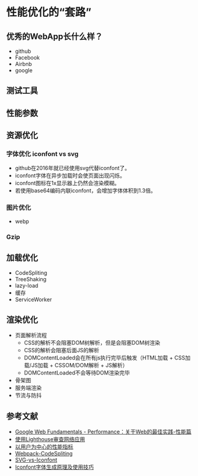 # 性能优化的“套路”

## 优秀的WebApp长什么样？
- github
- Facebook
- Airbnb
- google

## 测试工具
## 性能参数
## 资源优化
### 字体优化 iconfont vs svg
- github在2016年就已经使用svg代替iconfont了。
- iconfont字体在异步加载时会使页面出现闪烁。
- iconfont图标在1x显示器上仍然会渲染模糊。
- 若使用base64编码内联iconfont，会增加字体体积到1.3倍。
### 图片优化 
- webp
### Gzip

## 加载优化
- CodeSpliting
- TreeShaking
- lazy-load
- 缓存
- ServiceWorker

## 渲染优化
- 页面解析流程
  - CSS的解析不会阻塞DOM树解析，但是会阻塞DOM树渲染
  - CSS的解析会阻塞后面JS的解析
  - DOMContentLoaded会在所有js执行完毕后触发（HTML加载 + CSS加载/JS加载 + CSSOM/DOM解析 + JS解析）
  - DOMContentLoaded不会等待DOM渲染完毕
- 骨架图
- 服务端渲染
- 节流与防抖

## 参考文献
- [Google Web Fundamentals - Performance：关于Web的最佳实践-性能篇](https://developers.google.com/web/fundamentals/performance/why-performance-matters/)
- [使用Lighthouse审查网络应用](https://developers.google.com/web/tools/lighthouse/)
- [以用户为中心的性能指标](https://developers.google.com/web/fundamentals/performance/user-centric-performance-metrics?hl=zh-CN)
- [Webpack-CodeSpliting](https://webpack.js.org/guides/code-splitting/)
- [SVG-vs-Iconfont](https://aotu.io/notes/2018/11/23/SVG_vs_Image_vs_iconfont/index.html)
- [Iconfont字体生成原理及使用技巧](https://www.iconfont.cn/help/article_detail?article_id=1)
